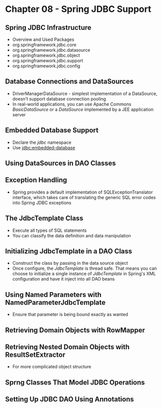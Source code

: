 # Chapter 08 - Spring JDBC Support

## Spring JDBC Infrastructure

* Overview and Used Packages
* org.springframework.jdbc.core 
* org.springframework.jdbc.datasource
* org.springframework.jdbc.object
* org.springframework.jdbc.support
* org.springframework.jdbc.config

## Database Connections and DataSources
* DriverManagerDataSource - simplest implementation of a DataSource, doesn't support database connection pooling
* In real-world applications, you can use Apache Commons *BasicDataSource* or a *DataSource* implemented by a JEE application server

## Embedded Database Support
* Declare the *jdbc* namespace
* Use <jdbc:embedded-database>

## Using DataSources in DAO Classes

## Exception Handling
* Spring provides a default implementation of SQLExceptionTranslator interface, which takes care of translating the generic SQL error codes into Spring JDBC exceptions

## The JdbcTemplate Class
* Execute all types of SQL statements
* You can classify the data definition and data manipulation

## Initializing JdbcTemplate in a DAO Class
* Construct the class by passing in the data source object
* Once configure, the *JdbcTemplate* is thread safe. That means you can choose to initialize a single instance of *JdbcTemplate* in Spring's XML configuration and have it inject into all DAO beans

## Using Named Parameters with NamedParameterJdbcTemplate
* Ensure that parameter is being bound exactly as wanted

## Retrieving Domain Objects with RowMapper<T>

## Retrieving Nested Domain Objects with ResultSetExtractor
* For more complicated object structure

## Sprng Classes That Model JDBC Operations

## Setting Up JDBC DAO Using Annotations

